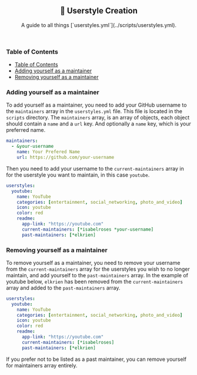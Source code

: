 <p align="center">
  <h2 align="center">📖 Userstyle Creation</h2>
</p>

<p align="center">
	A guide to all things [`userstyles.yml`](../scripts/userstyles.yml).
</p>

&nbsp;

### Table of Contents

<!--toc:start-->
- [Table of Contents](#table-of-contents)
- [Adding yourself as a maintainer](#adding-yourself-as-a-maintainer)
- [Removing yourself as a maintainer](#removing-yourself-as-a-maintainer)
<!--toc:end-->

### Adding yourself as a maintainer

To add yourself as a maintainer, you need to add your GitHub username to the
`maintainers` array in the `userstyles.yml` file. This file is located in the
`scripts` directory. The `maintainers` array, is an array of objects, each
object should contain a `name` and a `url` key. And optionally a `name` key,
which is your preferred name.

```yaml
maintainers:
  - &your-username
    name: Your Prefered Name
    url: https://github.com/your-username
```

Then you need to add your username to the `current-maintainers` array in for the
userstyle you want to maintain, in this case `youtube`.

```yaml
userstyles:
  youtube:
    name: YouTube
    categories: [entertainment, social_networking, photo_and_video]
    icon: youtube
    color: red
    readme:
      app-link: "https://youtube.com"
      current-maintainers: [*isabelroses *your-username]
      past-maintainers: [*elkrien]
```

### Removing yourself as a maintainer

To remove yourself as a maintainer, you need to remove your username from the
`current-maintainers` array for the userstyles you wish to no longer maintain,
and add yourself to the `past-maintainers` array. In the example of youtube
below, `elkrien` has been removed from the `current-maintainers` array and added
to the `past-maintainers` array.

```yaml
userstyles:
  youtube:
    name: YouTube
    categories: [entertainment, social_networking, photo_and_video]
    icon: youtube
    color: red
    readme:
      app-link: "https://youtube.com"
      current-maintainers: [*isabelroses]
      past-maintainers: [*elkrien]
```

If you prefer not to be listed as a past maintainer, you can remove yourself for
maintainers array entirely.
